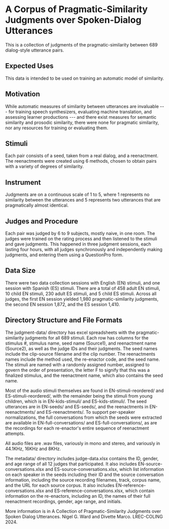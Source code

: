 # A Corpus of Pragmatic-Similarity Judgments over Spoken-Dialog Utterances
This is a collection of judgments of the pragmatic-similarity between 689 dialog-style utterance pairs.

## Expected Uses
This data is intended to be used on training an automatic model of similarity.

## Motivation
While automatic measures of similarity between utterances are invaluable --- for training speech synthesizers, evaluating machine translation, and assessing learner productions --- and there exist measures for semantic similarity and prosodic similarity, there were none for pragmatic similarity, nor any resources for training or evaluating them.

## Stimuli
Each pair consists of a seed, taken from a real dialog, and a reenactment. The reenactments were created using 6 methods, chosen to obtain pairs with a variety of degrees of similarity.

## Instrument
Judgments are on a continuous scale of 1 to 5, where 1 represents no similarity between the utterances and 5 represents two utterances that are pragmatically almost identical.

## Judges and Procedure
Each pair was judged by 6 to 9 subjects, mostly naive, in one room. The judges were trained on the rating process and then listened to the stimuli and gave judgments. This happened in three judgment sessions, each lasting four hours, with all judges synchronously and independently making judgments, and entering them using a QuestionPro form.

## Data Size
There were two data collection sessions with English (EN) stimuli, and one session with Spanish (ES) stimuli. There are a total of 458 adult EN stimuli, 10 child EN stimuli, 230 adult ES stimuli, and 5 child ES stimuli. Across all judges, the first EN session yielded 1,980 pragmatic-similarity judgments, the second EN session 1,872, and the ES session 1,410.

## Directory Structure and File Formats
The judgment-data/ directory has excel spreadsheets with the pragmatic-similarity judgments for all 689 stimuli. Each row has columns for the stimulus #, stimulus name, seed name (Source1), and reenactment name (Source2), as well as the judge IDs and their judgments. The seed names include the clip-source filename and the clip number. The reenactments names include the method used, the re-enactor code, and the seed name. The stimuli are named with a randomly assigned number, assigned to govern the order of presentation, the letter F to signify that this was a finalized stimulus, and the reenactment name, which also contains the seed name.

Most of the audio stimuli themselves are found in EN-stimuli-reordered/ and ES-stimuli-reordered/, with the remainder being the stimuli from young children, which is in EN-kids-stimuli/ and ES-kids-stimuli/. The seed utterances are in EN-seeds/ and ES-seeds/, and the reenactments in EN-reenactments/ and ES-reenactments/. To support per-speaker normalizations, the full conversations from which the seeds were extracted are available in EN-full-conversations/ and ES-full-conversations/, as are the recordings for each re-enactor's entire sequence of reenactment attempts.

All audio files are .wav files, variously in mono and stereo, and variously in 44.1KHz, 16KHz and 8KHz.

The metadata/ directory includes judge-data.xlsx contains the ID, gender, and age range of all 12 judges that participated. It also includes EN-source-conversations.xlsx and ES-source-conversations.xlsx, which list information on each speaker in the seeds including their ID and the source conversation information, including the source recording filenames, track, corpus name, and the URL for each source corpus. It also includes EN-reference-conversations.xlsx and ES-reference-conversations.xlsx, which contain information on the re-enactors, including an ID, the names of their full reenactment recordings, gender, age range, and initials.

More information is in A Collection of Pragmatic-Similarity Judgments over Spoken Dialog Utterances. Nigel G. Ward and Divette Marco. LREC-COLING 2024.
